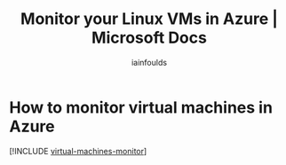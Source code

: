 ﻿---
title: Monitor your Linux VMs in Azure | Microsoft Docs
description: Learn about monitoring options for Linux virtual machines in Azure.
services: virtual-machines-linux
documentationcenter: ''
author: iainfoulds
manager: jeconnoc
editor: ''
tags: azure-resource-manager

ms.assetid:
ms.service: virtual-machines-linux
ms.workload: infrastructure-services
ms.tgt_pltfrm: vm-linux
ms.date: 08/14/2017
ms.author: iainfou
---

# How to monitor virtual machines in Azure

[!INCLUDE [virtual-machines-monitor](../../../includes/virtual-machines-monitor.md)]
